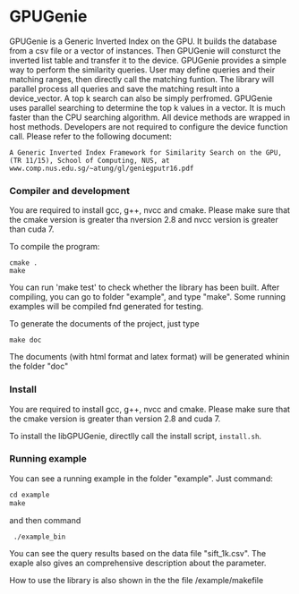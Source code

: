 GPUGenie
===
GPUGenie is a Generic Inverted Index on the GPU. It builds the database from a csv file or a vector of instances. Then GPUGenie will consturct the inverted list table and transfer it to the device. GPUGenie provides a simple way to perform the similarity queries. User may define queries and their matching ranges, then directly call the matching funtion. The library will parallel process all queries and save the matching result into a device_vector. A top k search can also be simply perfromed. GPUGenie uses parallel searching to determine the top k values in a vector. It is much faster than the CPU searching algorithm. All device methods are wrapped in host methods. Developers are not required to configure the device function call. Please refer to the following document:

```
A Generic Inverted Index Framework for Similarity Search on the GPU, (TR 11/15), School of Computing, NUS, at www.comp.nus.edu.sg/~atung/gl/geniegputr16.pdf
```


### Compiler and development

You are required to install gcc, g++, nvcc and cmake. Please make sure that the cmake version is greater tha nversion 2.8 and nvcc version is greater than cuda 7.

To compile the program:

```
cmake .
make

```

You can run 'make test' to check whether the library has been built.
After compiling, you can go to folder "example", and type "make". Some running examples will be compiled fnd generated for testing.

To generate the documents of the project, just type


```
make doc
```

The documents (with html format and latex format) will be generated whinin the folder "doc"

### Install

You are required to install gcc, g++, nvcc and cmake. Please make sure that the cmake version is greater than version 2.8 and cuda 7.

To install the libGPUGenie, directlly call the install script, `install.sh`.


### Running example
You can see a running example in the folder "example".
Just command:

```cpp
cd example
make
```

and then command

```
 ./example_bin
```


You can see the query results based on the data file "sift_1k.csv". 
The exaple also gives an comprehensive description about the parameter. 

How to use the library is also shown in the the file /example/makefile




